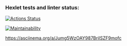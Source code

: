 ### Hexlet tests and linter status:
[![Actions Status](https://github.com/CatIsCode/frontend-project-44/actions/workflows/hexlet-check.yml/badge.svg)](https://github.com/CatIsCode/frontend-project-44/actions)

[![Maintainability](https://api.codeclimate.com/v1/badges/445b32521d2be9916a26/maintainability)](https://codeclimate.com/github/CatIsCode/frontend-project-44/maintainability)

https://asciinema.org/a/Jumg5WzOAY987BrilSZF9mofc